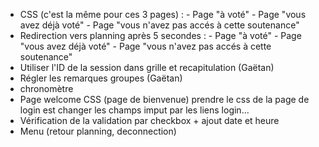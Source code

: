- CSS (c'est la même pour ces 3 pages) : - Page "à voté"
                                         - Page "vous avez déjà voté"
                                         - Page "vous n'avez pas accés à cette soutenance"
- Redirection vers planning après 5 secondes : - Page "à voté"
                                               - Page "vous avez déjà voté"
                                               - Page "vous n'avez pas accés à cette soutenance"
- Utiliser l'ID de la session dans grille et recapitulation (Gaëtan)
- Régler les remarques groupes (Gaëtan)
- chronomètre
- Page welcome CSS (page de bienvenue) prendre le css de la page de login est changer les champs imput par les liens login...
- Vérification de la validation par checkbox + ajout date et heure
- Menu (retour planning, deconnection)
